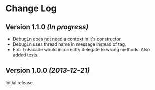 Change Log
==========

Version 1.1.0 *(In progress)*
----------------------------

 * DebugLn does not need a context in it's constructor.
 * DebugLn uses thread name in message instead of tag.
 * Fix : LnFacade would incorrectly delegate to wrong methods. Also added tests.


Version 1.0.0 *(2013-12-21)*
----------------------------

Initial release.